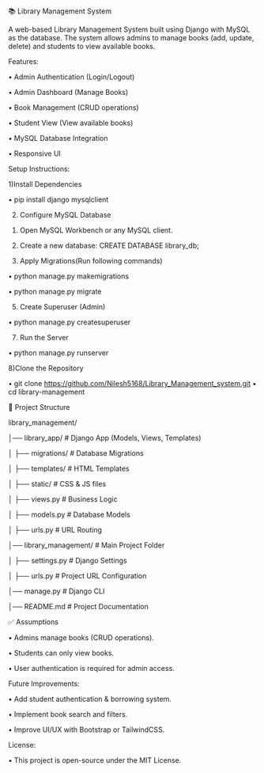 📚 Library Management System

A web-based Library Management System built using Django with MySQL as the database. The system allows admins to manage books (add, update, delete) and students to view available books.

Features:

•	Admin Authentication (Login/Logout)

•	Admin Dashboard (Manage Books)

•	Book Management (CRUD operations)

•	Student View (View available books)

•	MySQL Database Integration

•	Responsive UI


Setup Instructions:

1)Install Dependencies

•	pip install django mysqlclient

2) Configure MySQL Database
   
  1.	Open MySQL Workbench or any MySQL client.
     
  2.	Create a new database:     CREATE DATABASE library_db;
     
3) Apply Migrations(Run following commands)
   
•	python manage.py makemigrations

•	python manage.py migrate

5) Create Superuser (Admin)
   
•	python manage.py createsuperuser

7) Run the Server
   
•	python manage.py runserver

8)Clone the Repository

•	git clone https://github.com/Nilesh5168/Library_Management_system.git
•	cd library-management



📁 Project Structure

library_management/

│── library_app/         # Django App (Models, Views, Templates)

│   ├── migrations/      # Database Migrations

│   ├── templates/       # HTML Templates

│   ├── static/          # CSS & JS files

│   ├── views.py         # Business Logic

│   ├── models.py        # Database Models

│   ├── urls.py          # URL Routing

│── library_management/  # Main Project Folder

│   ├── settings.py      # Django Settings

│   ├── urls.py          # Project URL Configuration

│── manage.py            # Django CLI

│── README.md            # Project Documentation

✅ Assumptions

•	Admins manage books (CRUD operations).

•	Students can only view books.

•	User authentication is required for admin access.



Future Improvements:

•	Add student authentication & borrowing system.

•	Implement book search and filters.

•	Improve UI/UX with Bootstrap or TailwindCSS.


License:

•	This project is open-source under the MIT License.

